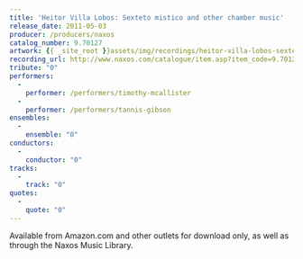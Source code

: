 ```yaml
---
title: 'Heitor Villa Lobos: Sexteto mistico and other chamber music'
release_date: 2011-05-03
producer: /producers/naxos
catalog_number: 9.70127
artwork: {{ _site_root }}assets/img/recordings/heitor-villa-lobos-sexteto-mistico-and-other-chamber-music.jpg
recording_url: http://www.naxos.com/catalogue/item.asp?item_code=9.70127
tribute: "0"
performers: 
  -
    performer: /performers/timothy-mcallister
  -
    performer: /performers/tannis-gibson
ensembles: 
  -
    ensemble: "0"
conductors: 
  -
    conductor: "0"
tracks: 
  -
    track: "0"
quotes: 
  -
    quote: "0"
---
```

Available from Amazon.com and other outlets for download only, as well as through the Naxos Music Library.